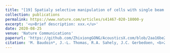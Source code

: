 ```yaml
---
title: "[19] Spatialy selective manipulation of cells with single beam acoustical tweezers"
collection: publications
permalink: https://www.nature.com/articles/s41467-020-18000-y
excerpt: '<u>Brief description: xxx.</u>'
date: 2020-08-25
venue: 'Nature Communications'
paperurl: 'https://github.com/ZhixiongGONG/AcousticsX.com/blob/2aa16be20c8173eebd17a822dc9a7860d6509e8b/files/Journal_C08_2020Nature%20Commun.pdf'
citation: 'M. Baudoin*, J.-L. Thomas, R.A. Sahely, J.C. Gerbedoen, <b>Z. Gong</b>, A. Sivery, O. Bou Matar, N. Smagin, P. Favreau, A. Vlandas*. Spatialy selective manipulation of cells with single beam acoustical tweezers. <i>Nature Communications</i> 11, 4244, (2020).'
---
```

